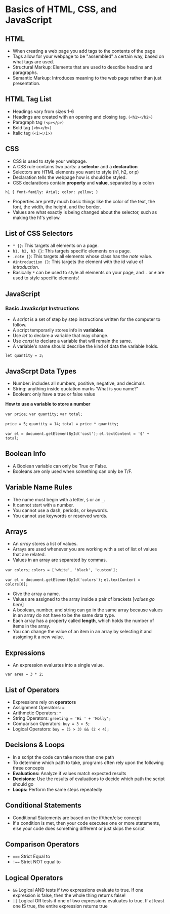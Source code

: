 # Basics of HTML, CSS, and JavaScript

## HTML
- When creating a web page you add tags to the contents of the page
- Tags allow for your webpage to be "assembled" a certain way, based on what tags are used. 
- Structural Markup: Elements that are used to describe headins and paragraphs.
- Semantic Markup: Introduces meaning to the web page rather than just presentation.

## HTML Tag List
- Headings vary from sizes 1-6 
- Headings are created with an opening and closing tag. `(<h1></h2>)`
- Paragraph tag `(<p></p>)`
- Bold tag `(<b></b>)`
- Italic tag  `(<i></i>)`

## CSS
- CSS is used to style your webpage.
- A CSS rule contains two parts: a **selector** and a **declaration**
- Selectors are HTML elements you want to style (h1, h2, or p)
- Declaration tells the webpage how is should be styled. 
- CSS declarations contain **property** and **value**, separated by a colon

`h1 {
    font-family: Arial;
    color: yellow;
}`

- Properties are pretty much basic things like the color of the text, the font, the width, the height, and the border. 
- Values are what exactly is being changed about the selector, such as making the h1's yellow.

## List of CSS Selectors

- `* {}`: This targets all elements on a page.
- `h1. h2, h3 {}`: This targets specific elements on a page.
- `.note {}`: This targets all elements whose class has the *note* value.
- `#introduction {}`: This targets the element with the id value of *introduction*. 
-  Basically `*` can be used to style all elements on your page, and `.` or `#` are used to style specific elements!

## JavaScript
### Basic JavaScript Instructions
- A *script* is a set of step by step instructions written for the computer to follow.
- A script temporarily stores info in **variables**.
- Use *let* to declare a variable that may change.
- Use *const* to declare a variable that will remain the same.
- A variable's name should describe the kind of data the variable holds.
 
`let quantity = 3;`

## JavaScrpt Data Types
- Number: includes all numbers, positive, negative, and decimals
- String: anything inside quotation marks 'What is you name?'
- Boolean: only have a true or false value

**How to use a variable to store a number**

`var price;`
`var quantity;`
`var total;`

`price = 5;`
`quantity = 14;`
`total = price * quantity;`

`var el = document.getElementById('cost');`
`el.textContent = '$' + total;`

## Boolean Info
- A Boolean variable can only be True or False.
- Booleans are only used when something can only be T/F.

## Variable Name Rules
- The name must begin with a letter, `$` or an `_`.
- It cannot start with a number.
- You cannot use a dash, periods, or keywords. 
- You cannot use keywords or reserved words.

## Arrays
- An *array* stores a list of  values.
- Arrays are used whenever you are working with a set of list of values that are related.
- Values in an array are separated by commas.

`var colors;`
`colors = ['white', 'black', 'custom'];`

`var el = document.getElementById('colors');`
`el.textContent = colors[0];`

- Give the array a name.
- Values are assigned to the array inside a pair of brackets [*values go here*]
- A boolean, number, and string can go in the same array because values in an array do not have to be the same data type.
- Each array has a property called **length**, which holds the number of items in the array.
- You can change the value of an item in an array by selecting it and assigning it a new value.

## Expressions
- An expression evaluates into a single value.

`var area = 3 * 2;`

## List of Operators
- Expressions rely on **operators** 
- Assignment Operators: `=`
- Arithmetic Operators: `*`
- String Operators: `greeting = 'Hi ' + 'Molly';`
- Comparison Operators: `buy = 3 > 5;`
- Logical Operators: `buy = (5 > 3) && (2 < 4);`

## Decisions & Loops
- In a script the code can take more than one path
- To determine which path to take, programs often rely upon the following three concepts
- **Evaluations:** Analyze if values match expected results
- **Decisions:** Use the results of evaluations to decide which path the script should go
- **Loops:** Perform the same steps repeatedly

## Conditional Statements

- Conditional Statements are based on the if/then/else concept
- If a condition is met, then your code executes one or more statements, else your code does something different or just skips the script

## Comparison Operators

- `===` Strict Equal to  
- `!==` Strict NOT equal to

## Logical Operators

- `&&` Logical AND tests if two expressions evaluate to true. If one expression is false, then the whole thing returns false!
- `||` Logical OR tests if one of two expressions evaluates to true. If at least one IS true, the entire expression returns true





